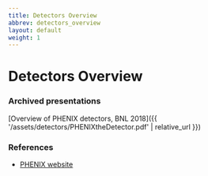 ```yaml
---
title: Detectors Overview
abbrev: detectors_overview
layout: default
weight: 1
---
```

# Detectors Overview

### Archived presentations
[Overview of PHENIX detectors, BNL 2018]({{ '/assets/detectors/PHENIXtheDetector.pdf' | relative_url }})

### References

- [PHENIX website](https://www.phenix.bnl.gov/)
